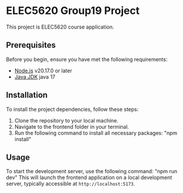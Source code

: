 # ELEC5620 Group19 Project

This project is ELEC5620 course application.

## Prerequisites

Before you begin, ensure you have met the following requirements:

* [Node.js](https://nodejs.org/) v20.17.0 or later
* [Java JDK](https://www.oracle.com/java/technologies/javase/jdk17-archive-downloads.html) java 17

## Installation

To install the project dependencies, follow these steps:

1. Clone the repository to your local machine.
2. Navigate to the frontend folder in your terminal.
3. Run the following command to install all necessary packages: "npm install"

## Usage

To start the development server, use the following command: "npm run dev"
This will launch the frontend application on a local development server, typically accessible at `http://localhost:5173`.
